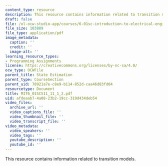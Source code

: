 ```yaml
---
content_type: resource
description: This resource contains information related to transition models.
draft: false
file: /ol-ocw-studio-app/courses/6-01sc-introduction-to-electrical-engineering-and-computer-science-i-spring-2011/afdeaab74a0823b219cc319d434deb54_MIT6_01SCS11_11_1_2.pdf
file_size: 103889
file_type: application/pdf
image_metadata:
  caption: ''
  credit: ''
  image-alt: ''
learning_resource_types:
- Programming Assignments
license: https://creativecommons.org/licenses/by-nc-sa/4.0/
ocw_type: OCWFile
parent_title: State Estimation
parent_type: CourseSection
parent_uid: 78921a7e-c8e9-b114-852d-caa46d83fd04
resourcetype: Document
title: MIT6_01SCS11_11_1_2.pdf
uid: afdeaab7-4a08-23b2-19cc-319d434deb54
video_files:
  archive_url: ''
  video_captions_file: ''
  video_thumbnail_file: ''
  video_transcript_file: ''
video_metadata:
  video_speakers: ''
  video_tags: ''
  youtube_description: ''
  youtube_id: ''
---
```

This resource contains information related to transition models.